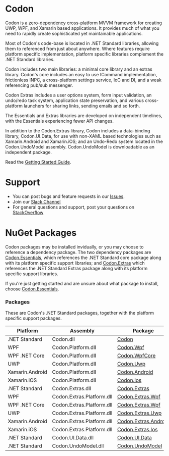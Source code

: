 # Codon
Codon is a zero-dependency cross-platform MVVM framework 
for creating UWP, WPF, and Xamarin based applications. 
It provides much of what you need to rapidly create sophisticated 
yet maintainable applications. 

Most of Codon's code-base is located in .NET Standard libraries, 
allowing them to referenced from just about anywhere. Where features require platform specific implementation, 
platform specific libraries complement the .NET Standard libraries.

Codon includes two main libraries: a minimal core library and an extras library.
Codon's core includes an easy to use ICommand implementation, frictionless INPC, a cross-platform settings service, IoC and DI, and a weak referencing pub/sub messenger. 

Codon Extras includes a user options system, form input validation, 
an undo/redo task system, application state preservation, and various cross-platform launchers for sharing links, sending emails and so forth.

The Essentials and Extras libraries are developed on independent timelines, 
with the Essentials experiencing fewer API changes.

In addition to the Codon.Extras library, 
Codon includes a data-binding library, Codon.UI.Data, 
for use with non-XAML based technologies such as Xamarin.Android and Xamarin.iOS;
and an Undo-Redo system located in the Codon.UndoModel assembly.
Codon.UndoModel is downloadable as an independent package.

Read the [Getting Started Guide](http://codonfx.com/Guides/001_GettingStarted/).

# Support
- You can post bugs and feature requests in our [Issues](https://github.com/CodonFramework/Codon/issues).
- Join our [Slack Channel](https://codonfx.slack.com)
- For general questions and support, post your questions on [StackOverflow](http://stackoverflow.com/questions/tagged/codon)

# NuGet Packages

Codon packages may be installed invidually, or you may choose
to reference a dependency package. The two dependency packages
are [Codon.Essentials][2], which references the .NET Standard core package
along with its platform specific support libraries; and [Codon.Extras][7]
which references the .NET Standard Extras package 
along with its platform specific support libraries.

If you're just getting started and are unsure about what
package to install, choose [Codon.Essentials][2].

### Packages

These are Codon's .NET Standard packages, 
together with the platform specific support packages.

| Platform | Assembly | Package | Version |
| -------- | -------- | ------- | ------- |
| .NET Standard | Codon.dll | [Codon][1] | [![21]][1] |
| WPF | Codon.Platform.dll | [Codon.Wpf][6] | [![26]][6] |
| WPF .NET Core | Codon.Platform.dll | [Codon.WpfCore][15] | [![35]][15] |
| UWP | Codon.Platform.dll | [Codon.Uwp][5] | [![25]][5] |
| Xamarin.Android | Codon.Platform.dll | [Codon.Android][3] | [![23]][3] |
| Xamarin.iOS | Codon.Platform.dll | [Codon.Ios][4] | [![24]][4] |
| .NET Standard | Codon.Extras.dll | [Codon.Extras][7] | [![27]][7] |
| WPF | Codon.Extras.Platform.dll | [Codon.Extras.Wpf][12] | [![32]][12] |
| WPF .NET Core | Codon.Extras.Platform.dll | [Codon.Extras.Wpf][16] | [![36]][16] |
| UWP | Codon.Extras.Platform.dll | [Codon.Extras.Uwp][11] | [![25]][11] |
| Xamarin.Android | Codon.Extras.Platform.dll | [Codon.Extras.Android][9] | [![29]][9] |
| Xamarin.iOS | Codon.Extras.Platform.dll | [Codon.Extras.Ios][10] | [![30]][10] |
| .NET Standard | Codon.UI.Data.dll | [Codon.UI.Data][13] | [![33]][13] |
| .NET Standard | Codon.UndoModel.dll | [Codon.UndoModel][14] | [![34]][14] |

[1]: https://www.nuget.org/packages/Codon/
[2]: https://www.nuget.org/packages/Codon.Essentials/
[3]: https://www.nuget.org/packages/Codon.Android/
[4]: https://www.nuget.org/packages/Codon.Ios/
[5]: https://www.nuget.org/packages/Codon.Uwp/
[6]: https://www.nuget.org/packages/Codon.Wpf/
[7]: https://www.nuget.org/packages/Codon.Extras/
[8]: https://www.nuget.org/packages/Codon.Extras.Core/
[9]: https://www.nuget.org/packages/Codon.Extras.Android/
[10]: https://www.nuget.org/packages/Codon.Extras.Ios/
[11]: https://www.nuget.org/packages/Codon.Extras.Uwp/
[12]: https://www.nuget.org/packages/Codon.Extras.Wpf/
[13]: https://www.nuget.org/packages/Codon.UI.Data/
[14]: https://www.nuget.org/packages/Codon.UndoModel/
[15]: https://www.nuget.org/packages/Codon.WpfCore/
[16]: https://www.nuget.org/packages/Codon.Extras.WpfCore/

[21]: https://img.shields.io/nuget/vpre/Codon.svg
[22]: https://img.shields.io/nuget/vpre/Codon.Essentials.svg
[23]: https://img.shields.io/nuget/vpre/Codon.Android.svg
[24]: https://img.shields.io/nuget/vpre/Codon.Ios.svg
[25]: https://img.shields.io/nuget/vpre/Codon.Uwp.svg
[26]: https://img.shields.io/nuget/vpre/Codon.Wpf.svg
[27]: https://img.shields.io/nuget/vpre/Codon.Extras.svg
[28]: https://img.shields.io/nuget/vpre/Codon.Extras.Core.svg
[29]: https://img.shields.io/nuget/vpre/Codon.Extras.Android.svg
[30]: https://img.shields.io/nuget/vpre/Codon.Extras.Ios.svg
[31]: https://img.shields.io/nuget/vpre/Codon.Extras.Uwp.svg
[32]: https://img.shields.io/nuget/vpre/Codon.Extras.Wpf.svg
[33]: https://img.shields.io/nuget/vpre/Codon.UI.Data.svg
[34]: https://img.shields.io/nuget/vpre/Codon.UndoModel.svg
[35]: https://img.shields.io/nuget/vpre/Codon.WpfCore.svg
[36]: https://img.shields.io/nuget/vpre/Codon.Extras.WpfCore.svg